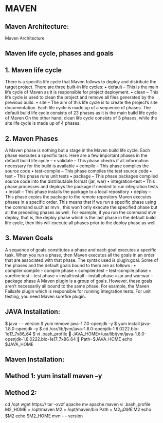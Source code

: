# MAVEN

## Maven Architecture:
Maven Architecture
 
## Maven life cycle, phases and goals
## 1. Maven life cycle
 
There is a specific life cycle that Maven follows to deploy and distribute the target project.
There are three built-in life cycles:
•	default – This is the main life cycle of Maven as it is responsible for project deployment.
•	clean – This life cycle is used to clean the project and remove all files generated by the previous build.
•	site – The aim of this life cycle is to create the project’s site documentation.
Each life cycle is made up of a sequence of phases. The default build life cycle consists of 23 phases as it is the main build life cycle of Maven
On the other hand, clean life cycle consists of 3 phases, while the site life cycle is made up of 4 phases.

## 2. Maven Phases
 
A Maven phase is nothing but a stage in the Maven build life cycle. Each phase executes a specific task.
Here are a few important phases in the default build life cycle –
•	validate –  This phase checks if all information necessary for the build is available
•	compile – This phase compiles the source code
•	test-compile – This phase compiles the test source code
•	test – This phase runs unit tests
•	package – This phase packages compiled source code into the distributable format (jar, war)
•	integration-test – This phase processes and deploys the package if needed to run integration tests
•	install – This phase installs the package to a local repository
•	deploy – This phase copies the package to the remote repository
Maven executes phases in a specific order. This means that if we run a specific phase using the command such as mvn  <phase>, this won’t only execute the specified phase but all the preceding phases as well.
For example, if you run the command mvn deploy, that is, the deploy phase which is the last phase in the default build life cycle, then this will execute all phases prior to the deploy phase as well.

## 3. Maven Goals
A sequence of goals constitutes a phase and each goal executes a specific task. When you run a phase, then Maven executes all the goals in an order that are associated with that phase.  The syntax used is plugin:goal. Some of the phases and the default goals bound to them are as follows :
•	compiler:compile – compile phase
•	compiler:test – test-compile phase
•	surefire:test – test phase
•	install:install – install phase
•	jar and war:war – package phase
A Maven plugin is a group of goals. However, these goals aren’t necessarily all bound to the same phase. For example, the Maven Failsafe plugin which is responsible for running integration tests. For unit testing, you need Maven surefire plugin.

## JAVA Installation:
$ java - - version
$ yum remove java-1.7.0-openjdk –y
$ yum install java-1.8.0-openjdk –y
$ cd /usr/lib/jvm/java-1.8.0-openjdk-1.8.0222.blo-1e17_7x86_64
$ vi .bash_profile
  JAVA_HOME=/usr/lib/jvm/java-1.8.0-openjdk-1.8.0222.blo-1e17_7x86_64
  Path=$JAVA_HOME
echo $JAVA_HOME

## Maven Installation:

## Method 1: yum install maven –y

## Method 2:
cd /opt
wget https://
tar –xvzf apache
mv apache maven
vi .bash_profile
M2_HOME = /opt/maven
M2 = /opt/maven/bin
Path = $M2_HOME:$M2
echo $M2
echo $M2_HOME
mvn - - version


